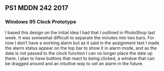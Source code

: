 ## PS1 MDDN 242 2017

### Windows 95 Clock Prototype

I based this design on the initial idea I had that I outlined in PhotoShop last week. It was somewhat difficult to separate the minutes into two bars. For now I don’t have a working alarm but as it said in the assignment text I made the alarm status appear on the top bar to show it in alarm mode, and as the date is not passed to the clock function I can no longer place the date up there. I plan to have buttons that react to being clicked, a window that can be dragged around and an intuitive way to set an alarm in the future.

